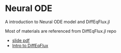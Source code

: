# Neural ODE

A introduction to Neural ODE model and DiffEqFlux.jl

Most of materials are referenced from DiffEqFlux.jl repo

* [slide pdf](neural-ode.slides.pdf)
* [Intro to DiffEqFlux](diffeqflux.ipynb)

